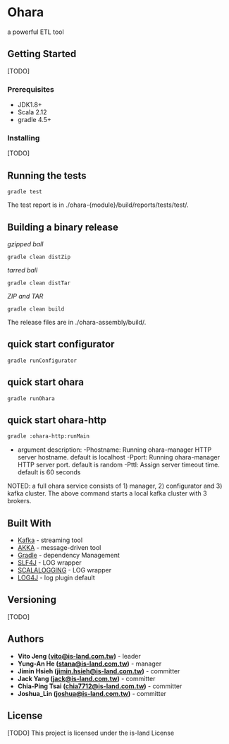 # Ohara

a powerful ETL tool

## Getting Started

[TODO]

### Prerequisites

* JDK1.8+
* Scala 2.12
* gradle 4.5+

### Installing

[TODO]

## Running the tests

```
gradle test
```
The test report is in ./ohara-{module}/build/reports/tests/test/.

## Building a binary release

*gzipped ball*

```
gradle clean distZip
```

*tarred ball*

```
gradle clean distTar
```

*ZIP and TAR*

```
gradle clean build
```

The release files are in ./ohara-assembly/build/.

## quick start configurator

```
gradle runConfigurator
```
## quick start ohara

```
gradle runOhara
```

## quick start ohara-http
```bash
gradle :ohara-http:runMain
```

* argument description:
-Phostname: Running ohara-manager HTTP server hostname. default is localhost
-Pport: Running ohara-manager HTTP server port. default is random
-Pttl: Assign server timeout time. default is 60 seconds

NOTED: a full ohara service consists of 1) manager, 2) configurator and 3) kafka cluster. The above command starts
a local kafka cluster with 3 brokers.

## Built With

* [Kafka](https://github.com/apache/kafka) - streaming tool
* [AKKA](https://akka.io/) - message-driven tool
* [Gradle](https://gradle.org) - dependency Management
* [SLF4J](https://www.slf4j.org/) - LOG wrapper
* [SCALALOGGING](https://github.com/typesafehub/scalalogging) - LOG wrapper
* [LOG4J](https://logging.apache.org/log4j/2.x/) - log plugin default

## Versioning

[TODO]

## Authors

* **Vito Jeng (vito@is-land.com.tw)** - leader
* **Yung-An He (stana@is-land.com.tw)** - manager
* **Jimin Hsieh (jimin.hsieh@is-land.com.tw)** - committer
* **Jack Yang (jack@is-land.com.tw)** - committer
* **Chia-Ping Tsai (chia7712@is-land.com.tw)** - committer
* **Joshua_Lin (joshua@is-land.com.tw)** - committer

## License

[TODO] This project is licensed under the is-land License

